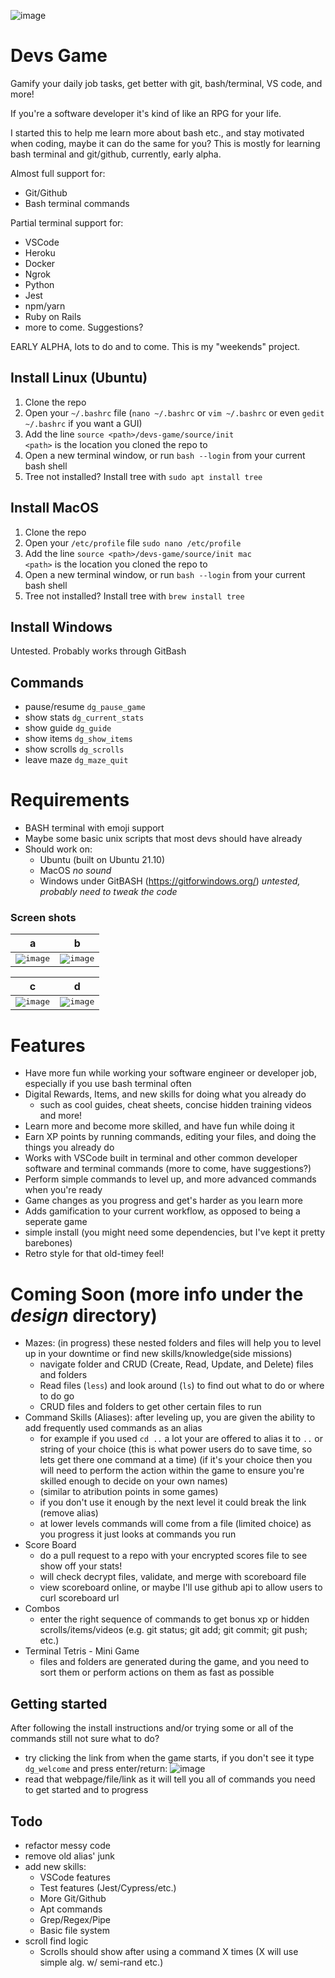 
![image](https://user-images.githubusercontent.com/87285224/165759240-6d56d1b3-114f-4496-a663-cda4e8efc3fb.png)
# Devs Game
Gamify your daily job tasks, get better with git, bash/terminal, VS code, and more!

If you're a software developer it's kind of like an RPG for your life.

I started this to help me learn more about bash etc., and stay motivated when coding, maybe it can do the same for you?
This is mostly for learning bash terminal and git/github, currently, early alpha.

Almost full support for:
- Git/Github
- Bash terminal commands

Partial terminal support for:
- VSCode
- Heroku
- Docker
- Ngrok
- Python
- Jest
- npm/yarn
- Ruby on Rails
- more to come. Suggestions?

EARLY ALPHA, lots to do and to come.
This is my "weekends" project.
## Install Linux (Ubuntu)
1. Clone the repo
2. Open your `~/.bashrc` file (`nano ~/.bashrc` or `vim ~/.bashrc` or even `gedit ~/.bashrc` if you want a GUI)
3. Add the line `source <path>/devs-game/source/init` <br>
`<path>` is the location you cloned the repo to
4. Open a new terminal window, or run `bash --login` from your current bash shell
5. Tree not installed? Install tree with `sudo apt install tree`

## Install MacOS
1. Clone the repo
2. Open your `/etc/profile` file `sudo nano /etc/profile`
3. Add the line `source <path>/devs-game/source/init mac` <br>
`<path>` is the location you cloned the repo to
4. Open a new terminal window, or run `bash --login` from your current bash shell
5. Tree not installed? Install tree with `brew install tree`

## Install Windows
Untested. Probably works through GitBash

## Commands
- pause/resume `dg_pause_game`
- show stats   `dg_current_stats`
- show guide   `dg_guide`
- show items   `dg_show_items`
- show scrolls `dg_scrolls`
- leave maze   `dg_maze_quit`

# Requirements
- BASH terminal with emoji support
- Maybe some basic unix scripts that most devs should have already
- Should work on:
  - Ubuntu (built on Ubuntu 21.10)
  - MacOS *no sound*
  - Windows under GitBASH (https://gitforwindows.org/) *untested, probably need to tweak the code*

### Screen shots
a|b|
--|--|
<kbd> ![image](https://user-images.githubusercontent.com/87285224/162610212-24e08a9d-3154-4f65-8dc2-5758d3596957.png)</kbd>|<kbd>![image](https://user-images.githubusercontent.com/87285224/162609655-0e5f2275-6aa6-430b-ab8c-9e6fe822f975.png)</kbd>|

c|d|
--|--|
<kbd>![image](https://user-images.githubusercontent.com/87285224/162610812-183661f1-d194-4bdd-8237-5eadd1530251.png)</kbd>|<kbd>![image](https://user-images.githubusercontent.com/87285224/162614733-6fafe1b4-1de8-4e4d-9e79-20fa2dfce1f5.png)</kbd>|

# Features
- Have more fun while working your software engineer or developer job, especially if you use bash terminal often
- Digital Rewards, Items, and new skills for doing what you already do
  - such as cool guides, cheat sheets, concise hidden training videos and more!
- Learn more and become more skilled, and have fun while doing it
- Earn XP points by running commands, editing your files, and doing the things you already do
- Works with VSCode built in terminal and other common developer software and terminal commands (more to come, have suggestions?)
- Perform simple commands to level up, and more advanced commands when you're ready
- Game changes as you progress and get's harder as you learn more
- Adds gamification to your current workflow, as opposed to being a seperate game
- simple install (you might need some dependencies, but I've kept it pretty barebones)
- Retro style for that old-timey feel!

#

# Coming Soon (more info under the _design_ directory)
- Mazes: (in progress) these nested folders and files will help you to level up in your downtime or find new skills/knowledge(side missions)
  - navigate folder and CRUD (Create, Read, Update, and Delete) files and folders
  - Read files (`less`) and look around (`ls`) to find out what to do or where to do go
  - CRUD files and folders to get other certain files to run
- Command Skills (Aliases): after leveling up, you are given the ability to add frequently used commands as an alias
  - for example if you used `cd ..` a lot your are offered to alias it to `..` or string of your choice (this is what power users do to save time, so lets get there one command at a time)
    (if it's your choice then you will need to perform the action within the game to ensure you're skilled enough to decide on your own names)
  - (similar to atribution points in some games)
  - if you don't use it enough by the next level it could break the link (remove alias)
  - at lower levels commands will come from a file (limited choice) as you progress it just looks at commands you run
- Score Board
  - do a pull request to a repo with your encrypted scores file to see show off your stats!
  - will check decrypt files, validate, and merge with scoreboard file
  - view scoreboard online, or maybe I'll use github api to allow users to curl scoreboard url
- Combos
  - enter the right sequence of commands to get bonus xp or hidden scrolls/items/videos (e.g. git status; git add; git commit; git push; etc.)
- Terminal Tetris - Mini Game
  - files and folders are generated during the game, and you need to sort them or perform actions on them as fast as possible

## Getting started
  After following the install instructions and/or trying some or all of the commands still not sure what to do?
  - try clicking the link from when the game starts, if you don't see it type `dg_welcome` and press enter/return:
![image](https://user-images.githubusercontent.com/87285224/163726314-f6880281-c62a-4251-bc8b-f98131309ed3.png)
  - read that webpage/file/link as it will tell you all of commands you need to get started and to progress

## Todo
- refactor messy code
- remove old alias' junk
- add new skills:
  - VSCode features
  - Test features (Jest/Cypress/etc.)
  - More Git/Github
  - Apt commands
  - Grep/Regex/Pipe
  - Basic file system
- scroll find logic
  - Scrolls should show after using a command X times (X will use simple alg. w/ semi-rand etc.)

